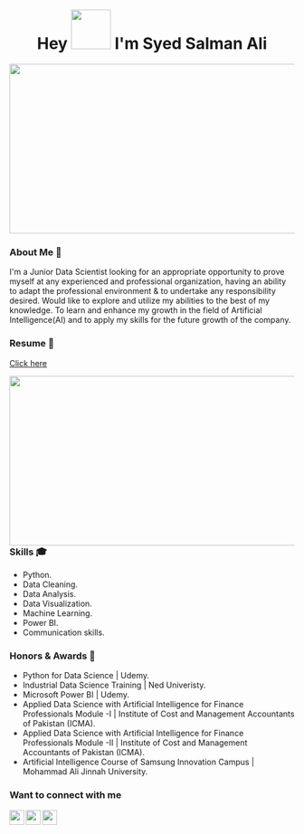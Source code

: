 <h1 align="center">Hey <img src="https://media.giphy.com/media/hvRJCLFzcasrR4ia7z/giphy.gif" width="70"> I'm Syed Salman Ali</h1>

<div align="center"> 
    <img height="300" width="600" alt="" src="https://raw.githubusercontent.com/iampavangandhi/iampavangandhi/master/gifs/coder.gif" />
</div>

### About Me 🚀
I'm a Junior Data Scientist looking for an appropriate opportunity to prove myself at any experienced and professional organization, having an ability to adapt the professional environment & to undertake any responsibility desired. Would like to explore and utilize my abilities to the best of my knowledge. To learn and enhance 
my growth in the field of Artificial Intelligence(AI) and to apply my skills for the future growth of the company.

### Resume 📝
<a href="https://github.com/iSyedSalmanAli/iSyedSalmanAli/tree/main/CV/syedsalmanali_CV.pdf">Click here</a>

<img align="right" height="300" width="600" src="https://media.giphy.com/media/dWesBcTLavkZuG35MI/giphy.gif"/>

### Skills 🎓
- Python.
- Data Cleaning.
- Data Analysis.
- Data Visualization.
- Machine Learning.
- Power BI.
- Communication skills.

### Honors & Awards 🏅
- Python for Data Science | Udemy.
- Industrial Data Science Training | Ned Univeristy.
- Microsoft Power BI | Udemy.
- Applied Data Science with Artificial Intelligence for Finance Professionals Module -I | Institute of Cost and Management Accountants of Pakistan (ICMA).
- Applied Data Science with Artificial Intelligence for Finance Professionals Module -II | Institute of Cost and Management Accountants of Pakistan (ICMA).
- Artificial Intelligence Course of Samsung Innovation Campus | Mohammad Ali Jinnah University.

### Want to connect with me
<a href="mailto:i.syedsalmanali@gmail.com" target="_blank" rel="noopener noreferrer">
  <img align="left" width="26px" src="https://cdn1.iconfinder.com/data/icons/google-new-logos-1/32/gmail_new_logo-256.png" />
</a>

<a href="https://www.linkedin.com/in/syedsalman-ali" target="_blank" rel="noopener noreferrer">
  <img align="left" width="26px" src="https://cdn2.iconfinder.com/data/icons/social-media-2285/512/1_Linkedin_unofficial_colored_svg-256.png"  />
</a>

<a href="https://www.kaggle.com/isyedsalmanali" target="_blank" rel="noopener noreferrer">
  <img align="left" width="26px" src="https://cdn4.iconfinder.com/data/icons/logos-and-brands/512/189_Kaggle_logo_logos-256.png"  />
</a>
